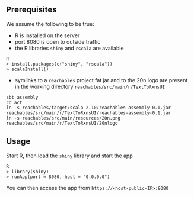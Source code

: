 ## Prerequisites
We assume the following to be true:
- R is installed on the server
- port 8080 is open to outside traffic
- the R libraries `shiny` and `rscala` are available
```
R
> install.packages(c("shiny", "rscala"))
> scalaInstall()
```
- symlinks to a `reachables` project fat jar and to the 20n logo are present in the working directory `reachables/src/main/r/TextToRxnsUI`
```
sbt assembly
cd act
ln -s reachables/target/scala-2.10/reachables-assembly-0.1.jar reachables/src/main/r/TextToRxnsUI/reachables-assembly-0.1.jar
ln -s reachables/src/main/resources/20n.png reachables/src/main/r/TextToRxnsUI/20nlogo
```
## Usage
Start R, then load the `shiny` library and start the app
```
R
> library(shiny)
> runApp(port = 8080, host = "0.0.0.0")
```
You can then access the app from `https://<host-public-IP>:8080`


